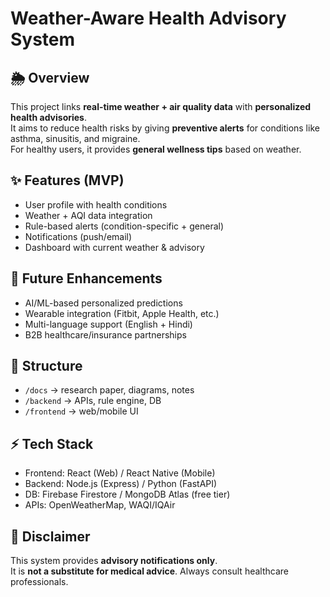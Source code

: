 # Weather-Aware Health Advisory System

## 🌦 Overview
This project links **real-time weather + air quality data** with **personalized health advisories**.  
It aims to reduce health risks by giving **preventive alerts** for conditions like asthma, sinusitis, and migraine.  
For healthy users, it provides **general wellness tips** based on weather.

## ✨ Features (MVP)
- User profile with health conditions
- Weather + AQI data integration
- Rule-based alerts (condition-specific + general)
- Notifications (push/email)
- Dashboard with current weather & advisory

## 🔮 Future Enhancements
- AI/ML-based personalized predictions
- Wearable integration (Fitbit, Apple Health, etc.)
- Multi-language support (English + Hindi)
- B2B healthcare/insurance partnerships

## 📂 Structure
- `/docs` → research paper, diagrams, notes
- `/backend` → APIs, rule engine, DB
- `/frontend` → web/mobile UI

## ⚡ Tech Stack
- Frontend: React (Web) / React Native (Mobile)
- Backend: Node.js (Express) / Python (FastAPI)
- DB: Firebase Firestore / MongoDB Atlas (free tier)
- APIs: OpenWeatherMap, WAQI/IQAir

## 📜 Disclaimer
This system provides **advisory notifications only**.  
It is **not a substitute for medical advice**. Always consult healthcare professionals.


